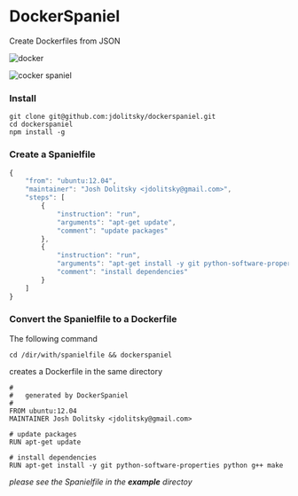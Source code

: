 DockerSpaniel
=============

Create Dockerfiles from JSON

![docker](http://upload.wikimedia.org/wikipedia/commons/7/79/Docker_%28container_engine%29_logo.png)

![cocker spaniel](http://upload.wikimedia.org/wikipedia/en/thumb/0/07/Home_cocker_spaniel.jpg/160px-Home_cocker_spaniel.jpg)

### Install

```
git clone git@github.com:jdolitsky/dockerspaniel.git
cd dockerspaniel
npm install -g
```

### Create a Spanielfile

```javascript
{
    "from": "ubuntu:12.04",
    "maintainer": "Josh Dolitsky <jdolitsky@gmail.com>",
    "steps": [
        {
            "instruction": "run",
            "arguments": "apt-get update",
            "comment": "update packages"
        },
        {
            "instruction": "run",
            "arguments": "apt-get install -y git python-software-properties python g++ make",
            "comment": "install dependencies"
        }
    ]
}
```

### Convert the Spanielfile to a Dockerfile

The following command

```
cd /dir/with/spanielfile && dockerspaniel
```

creates a Dockerfile in the same directory

```
#
#   generated by DockerSpaniel
#
FROM ubuntu:12.04
MAINTAINER Josh Dolitsky <jdolitsky@gmail.com>

# update packages
RUN apt-get update

# install dependencies
RUN apt-get install -y git python-software-properties python g++ make
```

*please see the Spanielfile in the __example__ directoy*
